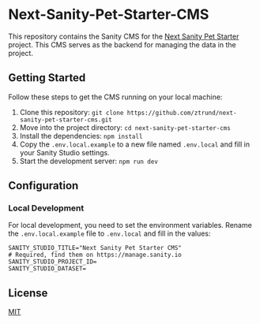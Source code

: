# Next-Sanity-Pet-Starter-CMS

This repository contains the Sanity CMS for
the [Next Sanity Pet Starter](https://github.com/ztrund/next-sanity-pet-starter) project. This CMS serves as the
backend for managing the data in the project.

## Getting Started

Follow these steps to get the CMS running on your local machine:

1. Clone this repository: `git clone https://github.com/ztrund/next-sanity-pet-starter-cms.git`
2. Move into the project directory: `cd next-sanity-pet-starter-cms`
3. Install the dependencies: `npm install`
4. Copy the `.env.local.example` to a new file named `.env.local` and fill in your Sanity Studio settings.
5. Start the development server: `npm run dev`

## Configuration

### Local Development

For local development, you need to set the environment variables. Rename the `.env.local.example` file to `.env.local`
and fill in the values:

```plaintext
SANITY_STUDIO_TITLE="Next Sanity Pet Starter CMS"
# Required, find them on https://manage.sanity.io
SANITY_STUDIO_PROJECT_ID=
SANITY_STUDIO_DATASET=
```

## License

[MIT](LICENSE)